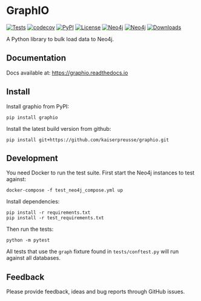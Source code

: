 # GraphIO

[![Tests](https://github.com/kaiserpreusse/graphio/actions/workflows/test.yml/badge.svg)](https://github.com/kaiserpreusse/graphio/actions/workflows/test.yml)
[![codecov](https://codecov.io/gh/kaiserpreusse/graphio/branch/master/graph/badge.svg?token=94HOVGB4J3)](https://codecov.io/gh/kaiserpreusse/graphio)
[![PyPI](https://img.shields.io/pypi/v/graphio)](https://pypi.org/project/graphio)
[![License](https://img.shields.io/badge/License-Apache%202.0-blue.svg)](https://opensource.org/licenses/Apache-2.0)
[![Neo4j](https://img.shields.io/badge/Neo4j-4.2%20%7C%204.3%20%7C%204.4%20%7C%205.1-blue)](https://neo4j.com)
[![Neo4j](https://img.shields.io/badge/Python-3.7%20%7C%203.8%20%7C%203.9%20%7C%203.10-green)](https://python.com)
[![Downloads](https://pepy.tech/badge/graphio)](https://pepy.tech/project/graphio)

A Python library to bulk load data to Neo4j.

## Documentation

Docs available at: https://graphio.readthedocs.io

## Install
Install graphio from PyPI:

```shell script
pip install graphio
```

Install the latest build version from github:

```shell script
pip install git+https://github.com/kaiserpreusse/graphio.git
```

## Development
You need Docker to run the test suite. First start the Neo4j instances to test against:

```shell
docker-compose -f test_neo4j_compose.yml up
```

Install dependencies:
```shell
pip install -r requirements.txt
pip install -r test_requirements.txt
```

Then run the tests:

```shell
python -m pytest
```

All tests that use the `graph` fixture found in `tests/conftest.py` will run against all databases.

## Feedback
Please provide feedback, ideas and bug reports through GitHub issues.



